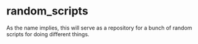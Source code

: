 # random_scripts

As the name implies, this will serve as a repository for a bunch of random scripts for doing different things.
